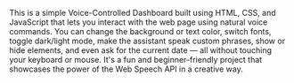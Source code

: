 This is a simple Voice-Controlled Dashboard built using HTML, CSS, and JavaScript that lets you interact with the web page using natural voice commands. You can change the background or text color, switch fonts, toggle dark/light mode, make the assistant speak custom phrases, show or hide elements, and even ask for the current date — all without touching your keyboard or mouse. It's a fun and beginner-friendly project that showcases the power of the Web Speech API in a creative way.
